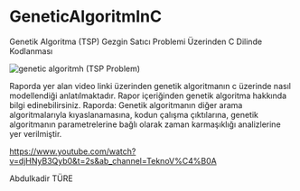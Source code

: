 # GeneticAlgoritmInC
Genetik Algoritma (TSP) Gezgin Satıcı Problemi Üzerinden C Dilinde Kodlanması

![genetic algoritmh (TSP Problem)](https://user-images.githubusercontent.com/87595266/171866951-24155cdf-26a6-4b08-8d44-9a93cb8d3e4f.png)


Raporda yer alan video linki üzerinden genetik algoritmanın c üzerinde nasıl modellendiği anlatılmaktadır. Rapor içeriğinden genetik algoritma hakkında bilgi edinebilirsiniz. Raporda: Genetik algoritmanın diğer arama algoritmalarıyla kıyaslanamasına, kodun çalışma çıktılarına, genetik algoritmanın parametrelerine bağlı olarak zaman karmaşıklığı analizlerine yer verilmiştir.

https://www.youtube.com/watch?v=djHNyB3Qyb0&t=2s&ab_channel=TeknoV%C4%B0A

Abdulkadir TÜRE
